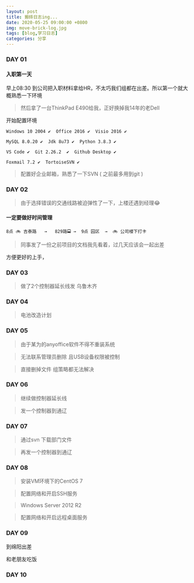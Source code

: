 ```yaml
---
layout: post
title: 搬砖日志ing...
date: 2020-05-25 09:00:00 +0800
img: move-brick-log.jpg
tags: [blog,学习日志]
categories: 分享
---
```


### DAY 01 

#### 入职第一天

早上08:30 到公司把入职材料拿给HR，不太巧我们组都在出差。所以第一个就大概熟悉一下环境

>然后拿了一台ThinkPad E490给我，正好换掉我14年的老Dell

开始配置环境

    Windows 10 2004 ✔  Office 2016 ✔  Visio 2016 ✔
    
    MySQL 8.0.20 ✔  Jdk 8u73 ✔  Python 3.8.3 ✔ 
    
    VS Code ✔  Git 2.26.2  ✔  Github Desktop ✔

    Foxmail 7.2 ✔  TortoiseSVN ✔ 

>配置好企业邮箱，熟悉了一下SVN ( 之前最多用到git ) 

### DAY 02

>由于选择错误的交通线路被迫弹性了一下，上楼还遇到经理😂


#### 一定要做好时间管理


    8点 🚲 吉泰路   →   829路🚍 →  9点 园区  →  🚲 公司楼下打卡

>同事发了一份之前项目的文档我先看着，过几天应该会一起出差

方便更好的上手，

### DAY 03

>做了2个控制器延长线发 乌鲁木齐

### DAY 04

>电池改造计划

### DAY 05

>由于某为的anyoffice软件不得不重装系统

>无法联系管理员删除 且USB设备权限被控制

>直接删掉文件 组策略都无法解决


### DAY 06

>继续做控制器延长线

>发一个控制器到通辽

### DAY 07

>通过svn 下载部门文件

>再发一个控制器到通辽

### DAY 08

>安装VM环境下的CentOS 7 

>配置网络和开启SSH服务

>Windows Server 2012 R2

>配置网络和开启远程桌面服务

### DAY 09

到绵阳出差

和老朋友吃饭

### DAY 10



